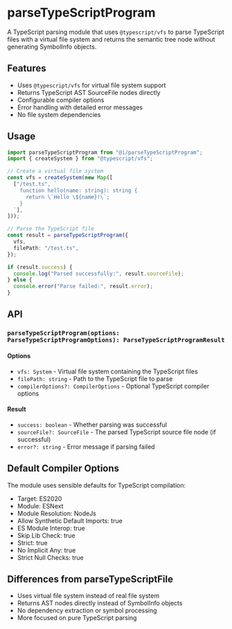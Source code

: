 # parseTypeScriptProgram

A TypeScript parsing module that uses `@typescript/vfs` to parse TypeScript files with a virtual file system and returns
the semantic tree node without generating SymbolInfo objects.

## Features

- Uses `@typescript/vfs` for virtual file system support
- Returns TypeScript AST SourceFile nodes directly
- Configurable compiler options
- Error handling with detailed error messages
- No file system dependencies

## Usage

```typescript
import parseTypeScriptProgram from "@i/parseTypeScriptProgram";
import { createSystem } from "@typescript/vfs";

// Create a virtual file system
const vfs = createSystem(new Map([
  ["/test.ts", `
    function hello(name: string): string {
      return \`Hello \${name}!\`;
    }
  `],
]));

// Parse the TypeScript file
const result = parseTypeScriptProgram({
  vfs,
  filePath: "/test.ts",
});

if (result.success) {
  console.log("Parsed successfully:", result.sourceFile);
} else {
  console.error("Parse failed:", result.error);
}
```

## API

### `parseTypeScriptProgram(options: ParseTypeScriptProgramOptions): ParseTypeScriptProgramResult`

#### Options

- `vfs: System` - Virtual file system containing the TypeScript files
- `filePath: string` - Path to the TypeScript file to parse
- `compilerOptions?: CompilerOptions` - Optional TypeScript compiler options

#### Result

- `success: boolean` - Whether parsing was successful
- `sourceFile?: SourceFile` - The parsed TypeScript source file node (if successful)
- `error?: string` - Error message if parsing failed

## Default Compiler Options

The module uses sensible defaults for TypeScript compilation:

- Target: ES2020
- Module: ESNext
- Module Resolution: NodeJs
- Allow Synthetic Default Imports: true
- ES Module Interop: true
- Skip Lib Check: true
- Strict: true
- No Implicit Any: true
- Strict Null Checks: true

## Differences from parseTypeScriptFile

- Uses virtual file system instead of real file system
- Returns AST nodes directly instead of SymbolInfo objects
- No dependency extraction or symbol processing
- More focused on pure TypeScript parsing
